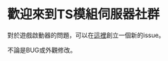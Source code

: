 # 歡迎來到TS模組伺服器社群

對於遊戲啟動器的問題，可以在[這裡](https://github.com/TSCommunityModServers/Ticket-center/issues/new)創立一個新的issue。

不論是BUG或外觀修改。
